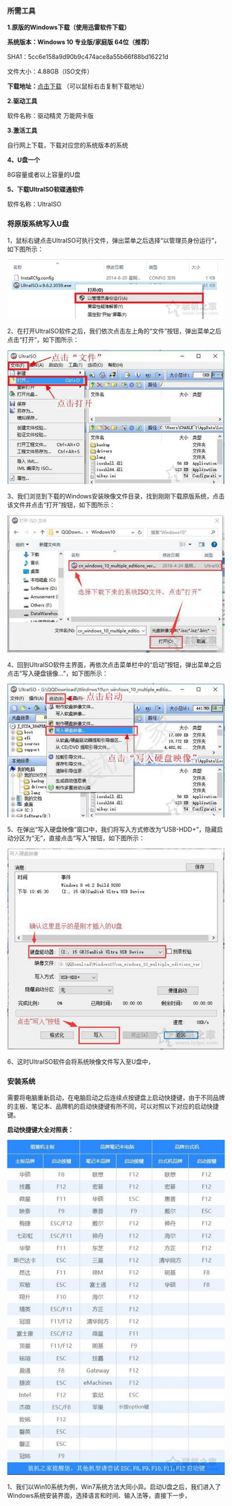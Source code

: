 ### **所需工具**

**1.原版的Windows下载（使用迅雷软件下载）**

**系统版本：Windows 10 专业版/家庭版  64位（推荐）**

SHA1：5cc6e158a9d90b9c474ace8a55b66f88bd16221d

文件大小：4.88GB（ISO文件）

**下载地址：**[点击下载](ed2k://|file|cn_windows_10_multi-edition_version_1709_updated_dec_2017_x64_dvd_100406696.iso|5242322944|7D89E63B0C4B5881DBCDB042FF1EB8F3|/) （可以鼠标右击复制下载地址）

**2.驱动工具**

软件名称：驱动精灵 万能网卡版

**3.激活工具**

自行网上下载，下载对应您的系统版本的系统

**4、U盘一个**

8G容量或者以上容量的U盘

**5、下载UltraISO软碟通软件**

软件名称：UltraISO

### **将原版系统写入U盘**

1，鼠标右键点击UltraISO可执行文件，弹出菜单之后选择“以管理员身份运行”，如下图所示：

![Windows10/7系统原版镜像怎么安装？Win10/7安装版系统U盘安装教程](images/1-1P425120143b8.jpg)

2、在打开UltraISO软件之后，我们依次点击左上角的“文件”按钮，弹出菜单之后点击“打开”，如下图所示：

![Windows10/7系统原版镜像怎么安装？Win10/7安装版系统U盘安装教程](images/1-1P4251205441A.jpg)

3、我们浏览到下载的Windows安装映像文件目录，找到刚刚下载原版系统，点击该文件并点击“打开”按钮，如下图所示：

![Windows10/7系统原版镜像怎么安装？Win10/7安装版系统U盘安装教程](images/1-1P425120940Z6.jpg)

4、回到UltraISO软件主界面，再依次点击菜单栏中的“启动”按钮，弹出菜单之后点击“写入硬盘镜像...”，如下图所示：

![Windows10/7系统原版镜像怎么安装？Win10/7安装版系统U盘安装教程](images/1-1P425121356195.jpg)

5、在弹出“写入硬盘映像”窗口中，我们将写入方式修改为“USB-HDD+”，隐藏启动分区为“无”，直接点击“写入”按钮，如下图所示：

![Windows10/7系统原版镜像怎么安装？Win10/7安装版系统U盘安装教程](images/1-1P425121U6415.jpg)

6、这时UltraISO软件会将系统映像文件写入至U盘中，

### **安装系统**

需要将电脑重新启动，在电脑启动之后连续点按键盘上启动快捷键，由于不同品牌的主板、笔记本、品牌机的启动快捷键有所不同，可以对照以下对应的启动快捷键。

**启动快捷键大全对照表：**

![Windows10/7系统原版镜像怎么安装？Win10/7安装版系统U盘安装教程](images/1-1P42512323TX.jpg)

1、我们以Win10系统为例，Win7系统方法大同小异。启动U盘之后，我们进入了Windows系统安装界面，选择语言和时间、输入法等，直接下一步，

